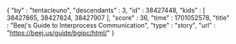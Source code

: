 {
  "by" : "tentacleuno",
  "descendants" : 3,
  "id" : 38427448,
  "kids" : [ 38427865, 38427824, 38427907 ],
  "score" : 36,
  "time" : 1701052578,
  "title" : "Beej's Guide to Interprocess Communication",
  "type" : "story",
  "url" : "https://beej.us/guide/bgipc/html/"
}
